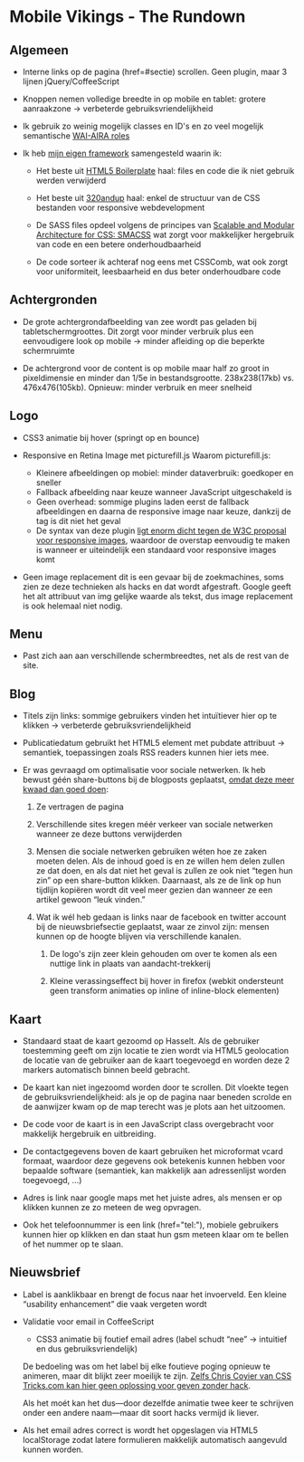 Mobile Vikings - The Rundown
============================

Algemeen
--------
- Interne links op de pagina (href=#sectie) scrollen. Geen plugin, maar 3 lijnen jQuery/CoffeeScript

- Knoppen nemen volledige breedte in op mobile en tablet: grotere aanraakzone -> verbeterde gebruiksvriendelijkheid

- Ik gebruik zo weinig mogelijk classes en ID's en zo veel mogelijk semantische [WAI-AIRA roles](http://www.alistapart.com/articles/waiaria)

- Ik heb [mijn eigen framework](https://github.com/KennyBrijs/Baloo-Boilerplate) samengesteld waarin ik:
	- Het beste uit [HTML5 Boilerplate](http://html5boilerplate.com/) haal: files en code die ik niet gebruik werden verwijderd

	- Het beste uit [320andup](http://stuffandnonsense.co.uk/projects/320andup/) haal: enkel de structuur van de CSS bestanden voor responsive webdevelopment

	- De SASS files opdeel volgens de principes van [Scalable and Modular Architecture for CSS: SMACSS](http://smacss.com/) wat zorgt voor makkelijker hergebruik van code en een betere onderhoudbaarheid

	- De code sorteer ik achteraf nog eens met CSSComb, wat ook zorgt voor uniformiteit, leesbaarheid en dus beter onderhoudbare code
	


Achtergronden
-------------
- De grote achtergrondafbeelding van zee wordt pas geladen bij tabletschermgroottes. Dit zorgt voor minder verbruik plus een eenvoudigere look op mobile -> minder afleiding op die beperkte schermruimte

- De achtergrond voor de content is op mobile maar half zo groot in pixeldimensie en minder dan 1/5e in bestandsgrootte. 238x238(17kb) vs. 476x476(105kb). Opnieuw: minder verbruik en meer snelheid



Logo
----
- CSS3 animatie bij hover (springt op en bounce)

- Responsive en Retina Image met picturefill.js
  Waarom picturefill.js:
	- Kleinere afbeeldingen op mobiel: minder dataverbruik: goedkoper en sneller
	- Fallback afbeelding naar keuze wanneer JavaScript uitgeschakeld is <noscript>
	- Geen overhead: sommige plugins laden eerst de fallback afbeeldingen en daarna de responsive image naar keuze, dankzij de <noscript> tag is dit niet het geval
	- De syntax van deze plugin [ligt enorm dicht tegen de W3C proposal voor responsive images](https://twitter.com/kennybrijs/status/245615652080066561), waardoor de overstap eenvoudig te maken is wanneer er uiteindelijk een standaard voor responsive images komt

- Geen image replacement dit is een gevaar bij de zoekmachines, soms zien ze deze technieken als hacks en dat wordt afgestraft. Google geeft het alt attribuut van img gelijke waarde als tekst, dus image replacement is ook helemaal niet nodig.



Menu
----
- Past zich aan aan verschillende schermbreedtes, net als de rest van de site.



Blog
----
- Titels zijn links: sommige gebruikers vinden het intuïtiever hier op te klikken -> verbeterde gebruiksvriendelijkheid

- Publicatiedatum gebruikt het HTML5 <time> element met pubdate attribuut -> semantiek, toepassingen zoals RSS readers kunnen hier iets mee.

- Er was gevraagd om optimalisatie voor sociale netwerken. Ik heb bewust géén share-buttons bij de blogposts geplaatst, [omdat deze meer kwaad dan goed doen](http://informationarchitects.net/blog/sweep-the-sleaze/):
	1. Ze vertragen de pagina

	2. Verschillende sites kregen méér verkeer van sociale netwerken wanneer ze deze buttons verwijderden

	3. Mensen die sociale netwerken gebruiken wéten hoe ze zaken moeten delen. Als de inhoud goed is en ze willen hem delen zullen ze dat doen, en als dat niet het geval is zullen ze ook niet “tegen hun zin” op een share-button klikken. Daarnaast, als ze de link op hun tijdlijn kopiëren wordt dit veel meer gezien dan wanneer ze een artikel gewoon “leuk vinden.”

	4. Wat ik wél heb gedaan is links naar de facebook en twitter account bij de nieuwsbriefsectie geplaatst, waar ze zinvol zijn: mensen kunnen op de hoogte blijven via verschillende kanalen.

		1. De logo's zijn zeer klein gehouden om over te komen als een nuttige link in plaats van aandacht-trekkerij

		2. Kleine verassingseffect bij hover in firefox (webkit ondersteunt geen transform animaties op inline of inline-block elementen)



Kaart
-----
- Standaard staat de kaart gezoomd op Hasselt. Als de gebruiker toestemming geeft om zijn locatie te zien wordt via HTML5 geolocation de locatie van de gebruiker aan de kaart toegevoegd en worden deze 2 markers automatisch binnen beeld gebracht.

- De kaart kan niet ingezoomd worden door te scrollen. Dit vloekte tegen de gebruiksvriendelijkheid: als je op de pagina naar beneden scrolde en de aanwijzer kwam op de map terecht was je plots aan het uitzoomen.

- De code voor de kaart is in een JavaScript class overgebracht voor makkelijk hergebruik en uitbreiding.

- De contactgegevens boven de kaart gebruiken het microformat vcard formaat, waardoor deze gegevens ook betekenis kunnen hebben voor bepaalde software (semantiek, kan makkelijk aan adressenlijst worden toegevoegd, &hellip;)

- Adres is link naar google maps met het juiste adres, als mensen er op klikken kunnen ze zo meteen de weg opvragen.

- Ook het telefoonnummer is een link (href="tel:"), mobiele gebruikers kunnen hier op klikken en dan staat hun gsm meteen klaar om te bellen of het nummer op te slaan.



Nieuwsbrief
-----------
- Label is aanklikbaar en brengt de focus naar het invoerveld. Een kleine “usability enhancement” die vaak vergeten wordt

- Validatie voor email in CoffeeScript
	- CSS3 animatie bij foutief email adres (label schudt “nee” -> intuitief en dus gebruiksvriendelijk)

	De bedoeling was om het label bij elke foutieve poging opnieuw te animeren, maar dit blijkt zeer moeilijk te zijn. [Zelfs Chris Coyier van CSS Tricks.com kan hier geen oplossing voor geven zonder hack](http://css-tricks.com/restart-css-animation/).

	Als het moét kan het dus—door dezelfde animatie twee keer te schrijven onder een andere naam—maar dit soort hacks vermijd ik liever.

- Als het email adres correct is wordt het opgeslagen via HTML5 localStorage zodat latere formulieren makkelijk automatisch aangevuld kunnen worden.
